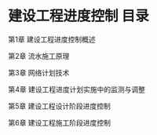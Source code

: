 # 建设工程进度控制 目录

第1章 建设工程进度控制概述

第2章 流水施工原理

第3章 网络计划技术

第4章 建设工程进度计划实施中的监测与调整

第5章 建设工程设计阶段进度控制

第6章 建设工程施工阶段进度控制
